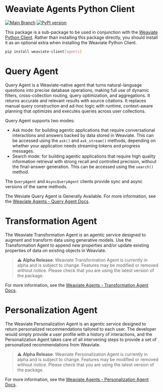 # Weaviate Agents Python Client

[![Main Branch](https://github.com/weaviate/weaviate-agents-python-client/actions/workflows/tests.yml/badge.svg?branch=main)](https://github.com/weaviate/weaviate-agents-python-client/actions)
[![PyPI version](https://badge.fury.io/py/weaviate-agents.svg)](https://badge.fury.io/py/weaviate-agents)

This package is a sub-package to be used in conjunction with the [Weaviate Python Client](https://github.com/weaviate/weaviate-python-client). Rather than installing this package directly, you should install it as an optional extra when installing the Weaviate Python Client.

```bash
pip install weaviate-client[agents]
```

# Query Agent

Query Agent is a Weaviate-native agent that turns natural-language questions into precise database operations, making full use of dynamic filters, cross-collection routing, query optimization, and aggregations. It returns accurate and relevant results with source citations. It replaces manual query construction and ad-hoc logic with runtime, context-aware planning that optimizes and executes queries across user collections.

Query Agent supports two modes:
- Ask mode: for building agentic applications that require conversational interactions and answers backed by data stored in Weaviate. This can be accessed using the `ask()` and `ask_stream()` methods, depending on whether your application needs streaming tokens and progress messages.
- Search mode: for building agentic applications that require high quality information retrieval with strong recall and controlled precision, without the final-answer generation. This can be accessed using the `search()` method.

The `QueryAgent` and `AsyncQueryAgent` clients provide sync and async versions of the same methods.

The Weviate Query Agent is Generally Available. For more information, see the [Weaviate Agents - Query Agent Docs](https://weaviate.io/developers/agents/query).

# Transformation Agent

The Weaviate Transformation Agent is an agentic service designed to augment and transform data using generative models. Use the Transformation Agent to append new properties and/or update existing properties of data on existing objects in Weaviate.

> ⚠️ **Alpha Release**: Weaviate Transformation Agent is currently in alpha and is subject to change. Features may be modified or removed without notice. Please check that you are using the latest version of the package.

For more information, see the [Weaviate Agents - Transformation Agent Docs](https://docs.weaviate.io/agents/transformation).

# Personalization Agent

The Weaviate Personalization Agent is an agentic service designed to return personalized recommendations tailored to each user. The developer would simply provide a user profile with a history of interactions, and the Personalization Agent takes care of all intervening steps to provide a set of personalized recommendations from Weaviate.

> ⚠️ **Alpha Release**: Weaviate Personalization Agent is currently in alpha and is subject to change. Features may be modified or removed without notice. Please check that you are using the latest version of the package.

For more information, see the [Weaviate Agents - Personalization Agent Docs](https://docs.weaviate.io/agents/personalization).